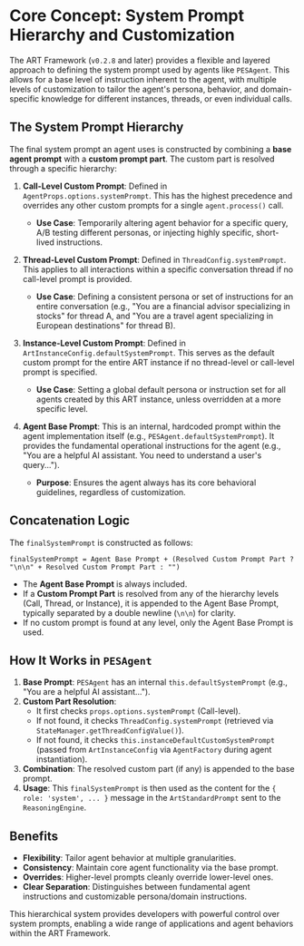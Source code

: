 # Core Concept: System Prompt Hierarchy and Customization

The ART Framework (`v0.2.8` and later) provides a flexible and layered approach to defining the system prompt used by agents like `PESAgent`. This allows for a base level of instruction inherent to the agent, with multiple levels of customization to tailor the agent's persona, behavior, and domain-specific knowledge for different instances, threads, or even individual calls.

## The System Prompt Hierarchy

The final system prompt an agent uses is constructed by combining a **base agent prompt** with a **custom prompt part**. The custom part is resolved through a specific hierarchy:

1.  **Call-Level Custom Prompt**: Defined in `AgentProps.options.systemPrompt`. This has the highest precedence and overrides any other custom prompts for a single `agent.process()` call.
    *   **Use Case**: Temporarily altering agent behavior for a specific query, A/B testing different personas, or injecting highly specific, short-lived instructions.

2.  **Thread-Level Custom Prompt**: Defined in `ThreadConfig.systemPrompt`. This applies to all interactions within a specific conversation thread if no call-level prompt is provided.
    *   **Use Case**: Defining a consistent persona or set of instructions for an entire conversation (e.g., "You are a financial advisor specializing in stocks" for thread A, and "You are a travel agent specializing in European destinations" for thread B).

3.  **Instance-Level Custom Prompt**: Defined in `ArtInstanceConfig.defaultSystemPrompt`. This serves as the default custom prompt for the entire ART instance if no thread-level or call-level prompt is specified.
    *   **Use Case**: Setting a global default persona or instruction set for all agents created by this ART instance, unless overridden at a more specific level.

4.  **Agent Base Prompt**: This is an internal, hardcoded prompt within the agent implementation itself (e.g., `PESAgent.defaultSystemPrompt`). It provides the fundamental operational instructions for the agent (e.g., "You are a helpful AI assistant. You need to understand a user's query...").
    *   **Purpose**: Ensures the agent always has its core behavioral guidelines, regardless of customization.

## Concatenation Logic

The `finalSystemPrompt` is constructed as follows:

```
finalSystemPrompt = Agent Base Prompt + (Resolved Custom Prompt Part ? "\n\n" + Resolved Custom Prompt Part : "")
```

*   The **Agent Base Prompt** is always included.
*   If a **Custom Prompt Part** is resolved from any of the hierarchy levels (Call, Thread, or Instance), it is appended to the Agent Base Prompt, typically separated by a double newline (`\n\n`) for clarity.
*   If no custom prompt is found at any level, only the Agent Base Prompt is used.

## How It Works in `PESAgent`

1.  **Base Prompt**: `PESAgent` has an internal `this.defaultSystemPrompt` (e.g., "You are a helpful AI assistant...").
2.  **Custom Part Resolution**:
    *   It first checks `props.options.systemPrompt` (Call-level).
    *   If not found, it checks `ThreadConfig.systemPrompt` (retrieved via `StateManager.getThreadConfigValue()`).
    *   If not found, it checks `this.instanceDefaultCustomSystemPrompt` (passed from `ArtInstanceConfig` via `AgentFactory` during agent instantiation).
3.  **Combination**: The resolved custom part (if any) is appended to the base prompt.
4.  **Usage**: This `finalSystemPrompt` is then used as the content for the `{ role: 'system', ... }` message in the `ArtStandardPrompt` sent to the `ReasoningEngine`.

## Benefits

*   **Flexibility**: Tailor agent behavior at multiple granularities.
*   **Consistency**: Maintain core agent functionality via the base prompt.
*   **Overrides**: Higher-level prompts cleanly override lower-level ones.
*   **Clear Separation**: Distinguishes between fundamental agent instructions and customizable persona/domain instructions.

This hierarchical system provides developers with powerful control over system prompts, enabling a wide range of applications and agent behaviors within the ART Framework.